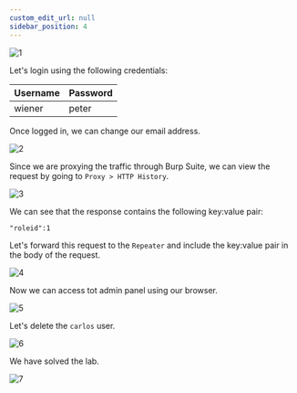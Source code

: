 ```yaml
---
custom_edit_url: null
sidebar_position: 4
---
```


![1](https://github.com/Knign/Write-ups/assets/110326359/59eb992c-ae98-4c86-afa1-55cba4d7a2ce)

Let's login using the following credentials:

| Username | Password |
| -------- | -------- |
| wiener         | peter         |

Once logged in, we can change our email address.

![2](https://github.com/Knign/Write-ups/assets/110326359/263d9811-e16a-417d-afd1-4e28b38199ad)

Since we are proxying the traffic through Burp Suite, we can view the request by going to `Proxy > HTTP History`.

![3](https://github.com/Knign/Write-ups/assets/110326359/1ea56211-0c9e-4083-bd93-4615a2b09565)

We can see that the response contains the following key:value pair:

```
"roleid":1
```

Let's forward this request to the `Repeater` and include the key:value pair in the body of the request.

![4](https://github.com/Knign/Write-ups/assets/110326359/b7314e2d-d7d8-4327-be5a-ac4fbe04c230)

Now we can access tot admin panel using our browser.

![5](https://github.com/Knign/Write-ups/assets/110326359/56c7171e-853a-4508-ac96-715e936607ee)

Let's delete the `carlos` user.

![6](https://github.com/Knign/Write-ups/assets/110326359/9522da0b-fcbb-4c02-b073-04ff42526478)

We have solved the lab.

![7](https://github.com/Knign/Write-ups/assets/110326359/22251415-4e32-43df-af60-d10ad1e4fb3c)
